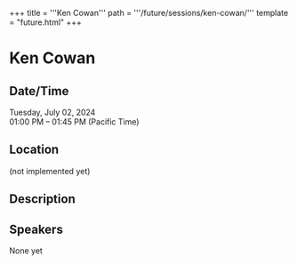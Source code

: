 +++
title = '''Ken Cowan'''
path = '''/future/sessions/ken-cowan/'''
template = "future.html"
+++

<h1>Ken Cowan</h1>
<h2>Date/Time</h2>
<p>Tuesday, July 02, 2024<br>
01:00 PM – 01:45 PM (Pacific Time)</p>
<h2>Location</h2>
(not implemented yet)
<h2>Description</h2>

<h2>Speakers</h2>
<p>None yet</p>

